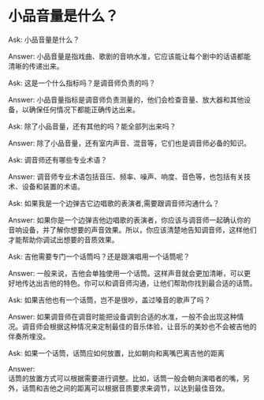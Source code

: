 # 小品音量是什么？
Ask:
小品音量是什么？

Answer:
小品音量是指戏曲、歌剧的音响水准，它应该能让每个剧中的话语都能清晰的传递出来。

 Ask:
这是一个什么指标吗？是调音师负责的吗？

Answer:
小品音量指标是调音师负责测量的，他们会检查音量、放大器和其他设备，以确保任何情况下都能正确传达出来。

 Ask:
除了小品音量，还有其他的吗？能全部列出来吗？

Answer:
除了小品音量，还有室内声音、混音等，它们也是调音师必备的知识。

 Ask:
调音师还有哪些专业术语？

Answer:
调音师专业术语包括音压、频率、噪声、响度、音色等，也包括有关技术、设备和装置的术语。

 Ask:
如果我是一个边弹吉它边唱歌的表演者,需要跟调音师沟通什么？

Answer:
如果你是一个边弹吉他边唱歌的表演者，你应该与调音师一起确认你的音响设备，并了解你想要的声音效果。所以，你应该清楚地告知调音师，这样他们才能帮助你调试出想要的音质效果。

 Ask:
吉他需要专门一个话筒吗？还是跟演唱用一个话筒呢？

Answer:
一般来说，吉他会单独使用一个话筒。这样声音就会更加清晰，可以更好地传达出吉他的特色。你可以和调音师沟通，让他们帮助你找到最合适的话筒。

 Ask:
如果吉他也有一个话筒，岂不是很吵，盖过嗓音的歌声了吗？

Answer:
如果调音师在调音时能把设备调到合适的水准，一般不会出现这种情况。调音师会根据这种情况来定制最佳的音乐体验，让音乐的美妙也不会被吉他的伴奏所埋没。

 Ask:
如果一个话筒，话筒应如何放置，比如朝向和离嘴巴离吉他的距离


Answer:                            
话筒的放置方式可以根据需要进行调整。比如，话筒一般会朝向演唱者的嘴，另外，话筒和吉他之间的距离可以根据音质要求来调节，以达到最佳音效。